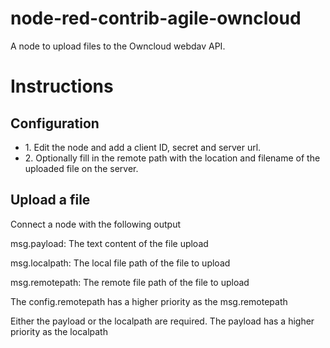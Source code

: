 # node-red-contrib-agile-owncloud

<p>A node to upload files to the Owncloud webdav API.</p>
<h1>Instructions</h1>
<h2>Configuration</h2>
<ul>
    <li>1. Edit the node and add a client ID, secret and server url.</li>
    <li>2. Optionally fill in the remote path with the location and filename of the uploaded file on the server.</li>
</ul>
<h2>Upload a file</h2>
<p>Connect a node with the following output</p>
<p>msg.payload: The text content of the file upload</p>
<p>msg.localpath: The local file path of the file to upload</p>
<p>msg.remotepath: The remote file path of the file to upload</p>
<p>The config.remotepath has a higher priority as the msg.remotepath</p>
<p>Either the payload or the localpath are required. The payload has a higher priority as the localpath</p>